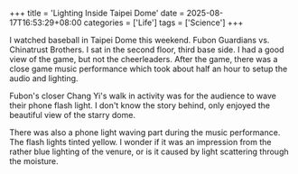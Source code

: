 +++
title = 'Lighting Inside Taipei Dome'
date = 2025-08-17T16:53:29+08:00
categories = ['Life']
tags = ['Science']
+++

I watched baseball in Taipei Dome this weekend. Fubon Guardians vs. Chinatrust Brothers. I sat in the second floor, third base side. I had a good view of the game, but not the cheerleaders. After the game, there was a close game music performance which took about half an hour to setup the audio and lighting.

Fubon's closer Chang Yi's walk in activity was for the audience to wave their phone flash light. I don't know the story behind, only enjoyed the beautiful view of the starry dome.

There was also a phone light waving part during the music performance. The flash lights tinted yellow. I wonder if it was an impression from the rather blue lighting of the venure, or is it caused by light scattering through the moisture.
